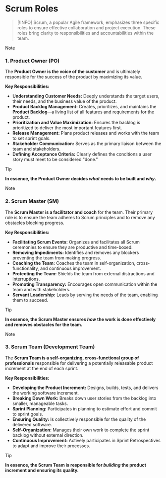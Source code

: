 # Scrum Roles

> [!INFO]
> Scrum, a popular Agile framework, emphasizes three specific roles to ensure effective collaboration and project execution. These roles bring clarity to responsibilities and accountabilities within the team.

> [!NOTE]
> ### 1. Product Owner (PO)
>
> The **Product Owner is the voice of the customer** and is ultimately responsible for the success of the product by maximizing its value.
>
> **Key Responsibilities:**
> -   **Understanding Customer Needs:** Deeply understands the target users, their needs, and the business value of the product.
> -   **Product Backlog Management:** Creates, prioritizes, and maintains the **Product Backlog**—a living list of all features and requirements for the product.
> -   **Prioritization and Value Maximization:** Ensures the backlog is prioritized to deliver the most important features first.
> -   **Release Management:** Plans product releases and works with the team to set sprint goals.
> -   **Stakeholder Communication:** Serves as the primary liaison between the team and stakeholders.
> -   **Defining Acceptance Criteria:** Clearly defines the conditions a user story must meet to be considered "done."
>
> > [!TIP]
> > **In essence, the Product Owner decides *what* needs to be built and *why*.**

> [!NOTE]
> ### 2. Scrum Master (SM)
>
> The **Scrum Master is a facilitator and coach** for the team. Their primary role is to ensure the team adheres to Scrum principles and to remove any obstacles blocking progress.
>
> **Key Responsibilities:**
> -   **Facilitating Scrum Events:** Organizes and facilitates all Scrum ceremonies to ensure they are productive and time-boxed.
> -   **Removing Impediments:** Identifies and removes any blockers preventing the team from making progress.
> -   **Coaching the Team:** Coaches the team in self-organization, cross-functionality, and continuous improvement.
> -   **Protecting the Team:** Shields the team from external distractions and interruptions.
> -   **Promoting Transparency:** Encourages open communication within the team and with stakeholders.
> -   **Servant Leadership:** Leads by serving the needs of the team, enabling them to succeed.
>
> > [!TIP]
> > **In essence, the Scrum Master ensures *how* the work is done effectively and removes obstacles for the team.**

> [!NOTE]
> ### 3. Scrum Team (Development Team)
>
> The **Scrum Team is a self-organizing, cross-functional group of professionals** responsible for delivering a potentially releasable product increment at the end of each sprint.
>
> **Key Responsibilities:**
> -   **Developing the Product Increment:** Designs, builds, tests, and delivers the working software increment.
> -   **Breaking Down Work:** Breaks down user stories from the backlog into smaller, manageable tasks.
> -   **Sprint Planning:** Participates in planning to estimate effort and commit to sprint goals.
> -   **Ensuring Quality:** Is collectively responsible for the quality of the delivered software.
> -   **Self-Organization:** Manages their own work to complete the sprint backlog without external direction.
> -   **Continuous Improvement:** Actively participates in Sprint Retrospectives to adapt and improve their processes.
>
> > [!TIP]
> > **In essence, the Scrum Team is responsible for *building* the product increment and ensuring its quality.**
